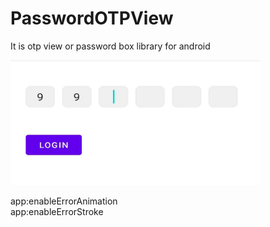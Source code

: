 # PasswordOTPView

 
 It is otp view or password box library for android 

<img src = "https://github.com/ZayPhyo01/PasswordOTPView/blob/master/app/src/main/res/drawable/pw_sc.jpg" width = 400 height = 200/>

 app:enableErrorAnimation  
  app:enableErrorStroke
